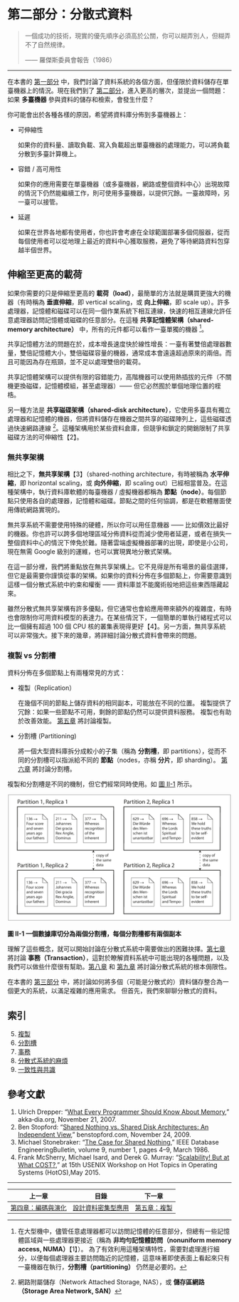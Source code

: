 # 第二部分：分散式資料

> 一個成功的技術，現實的優先順序必須高於公關，你可以糊弄別人，但糊弄不了自然規律。
>
> —— 羅傑斯委員會報告（1986）
>

-------

在本書的 [第一部分](part-i.md) 中，我們討論了資料系統的各個方面，但僅限於資料儲存在單臺機器上的情況。現在我們到了 [第二部分](part-ii.md)，進入更高的層次，並提出一個問題：如果 **多臺機器** 參與資料的儲存和檢索，會發生什麼？

你可能會出於各種各樣的原因，希望將資料庫分佈到多臺機器上：

* 可伸縮性

  如果你的資料量、讀取負載、寫入負載超出單臺機器的處理能力，可以將負載分散到多臺計算機上。

* 容錯 / 高可用性

  如果你的應用需要在單臺機器（或多臺機器，網路或整個資料中心）出現故障的情況下仍然能繼續工作，則可使用多臺機器，以提供冗餘。一臺故障時，另一臺可以接管。

* 延遲

  如果在世界各地都有使用者，你也許會考慮在全球範圍部署多個伺服器，從而每個使用者可以從地理上最近的資料中心獲取服務，避免了等待網路資料包穿越半個世界。

## 伸縮至更高的載荷

如果你需要的只是伸縮至更高的 **載荷（load）**，最簡單的方法就是購買更強大的機器（有時稱為 **垂直伸縮**，即 vertical scaling，或 **向上伸縮**，即 scale up）。許多處理器，記憶體和磁碟可以在同一個作業系統下相互連線，快速的相互連線允許任意處理器訪問記憶體或磁碟的任意部分。在這種 **共享記憶體架構（shared-memory architecture）** 中，所有的元件都可以看作一臺單獨的機器 [^i]。

[^i]: 在大型機中，儘管任意處理器都可以訪問記憶體的任意部分，但總有一些記憶體區域與一些處理器更接近（稱為 **非均勻記憶體訪問（nonuniform memory access, NUMA）**【1】）。 為了有效利用這種架構特性，需要對處理進行細分，以便每個處理器主要訪問臨近的記憶體，這意味著即使表面上看起來只有一臺機器在執行，**分割槽（partitioning）** 仍然是必要的。

共享記憶體方法的問題在於，成本增長速度快於線性增長：一臺有著雙倍處理器數量，雙倍記憶體大小，雙倍磁碟容量的機器，通常成本會遠遠超過原來的兩倍。而且可能因為存在瓶頸，並不足以處理雙倍的載荷。

共享記憶體架構可以提供有限的容錯能力，高階機器可以使用熱插拔的元件（不關機更換磁碟，記憶體模組，甚至處理器）—— 但它必然囿於單個地理位置的桎梏。

另一種方法是 **共享磁碟架構（shared-disk architecture）**，它使用多臺具有獨立處理器和記憶體的機器，但將資料儲存在機器之間共享的磁碟陣列上，這些磁碟透過快速網路連線 [^ii]。這種架構用於某些資料倉庫，但競爭和鎖定的開銷限制了共享磁碟方法的可伸縮性【2】。

[^ii]: 網路附屬儲存（Network Attached Storage, NAS），或 **儲存區網路（Storage Area Network, SAN）**

### 無共享架構

相比之下，**無共享架構**【3】（shared-nothing architecture，有時被稱為 **水平伸縮**，即 horizontal scaling，或 **向外伸縮**，即 scaling out）已經相當普及。在這種架構中，執行資料庫軟體的每臺機器 / 虛擬機器都稱為 **節點（node）**。每個節點只使用各自的處理器，記憶體和磁碟。節點之間的任何協調，都是在軟體層面使用傳統網路實現的。

無共享系統不需要使用特殊的硬體，所以你可以用任意機器 —— 比如價效比最好的機器。你也許可以跨多個地理區域分佈資料從而減少使用者延遲，或者在損失一整個資料中心的情況下倖免於難。隨著雲端虛擬機器部署的出現，即使是小公司，現在無需 Google 級別的運維，也可以實現異地分散式架構。

在這一部分裡，我們將重點放在無共享架構上。它不見得是所有場景的最佳選擇，但它是最需要你謹慎從事的架構。如果你的資料分佈在多個節點上，你需要意識到這樣一個分散式系統中約束和權衡 —— 資料庫並不能魔術般地把這些東西隱藏起來。

雖然分散式無共享架構有許多優點，但它通常也會給應用帶來額外的複雜度，有時也會限制你可用資料模型的表達力。在某些情況下，一個簡單的單執行緒程式可以比一個擁有超過 100 個 CPU 核的叢集表現得更好【4】。另一方面，無共享系統可以非常強大。接下來的幾章，將詳細討論分散式資料會帶來的問題。

### 複製 vs 分割槽

資料分佈在多個節點上有兩種常見的方式：

* 複製（Replication）

  在幾個不同的節點上儲存資料的相同副本，可能放在不同的位置。 複製提供了冗餘：如果一些節點不可用，剩餘的節點仍然可以提供資料服務。 複製也有助於改善效能。 [第五章](ch5.md) 將討論複製。

* 分割槽 (Partitioning)

  將一個大型資料庫拆分成較小的子集（稱為 **分割槽**，即 partitions），從而不同的分割槽可以指派給不同的 **節點**（nodes，亦稱 **分片**，即 sharding）。 [第六章](ch6.md) 將討論分割槽。

複製和分割槽是不同的機制，但它們經常同時使用。如 [圖 II-1](img/figii-1.png) 所示。

![](img/figii-1.png)

**圖 II-1 一個數據庫切分為兩個分割槽，每個分割槽都有兩個副本**

理解了這些概念，就可以開始討論在分散式系統中需要做出的困難抉擇。[第七章](ch7.md) 將討論 **事務（Transaction）**，這對於瞭解資料系統中可能出現的各種問題，以及我們可以做些什麼很有幫助。[第八章](ch8.md) 和 [第九章](ch9.md) 將討論分散式系統的根本侷限性。

在本書的 [第三部分](part-iii.md) 中，將討論如何將多個（可能是分散式的）資料儲存整合為一個更大的系統，以滿足複雜的應用需求。 但首先，我們來聊聊分散式的資料。


## 索引

5. [複製](ch5.md)
6. [分割槽](ch6.md)
7. [事務](ch7.md)
8. [分散式系統的麻煩](ch8.md)
9. [一致性與共識](ch9.md)


## 參考文獻

1. Ulrich Drepper: “[What Every Programmer Should Know About Memory](https://people.freebsd.org/~lstewart/articles/cpumemory.pdf),” akka‐dia.org, November 21, 2007.
1. Ben Stopford: “[Shared Nothing vs. Shared Disk Architectures: An Independent View](http://www.benstopford.com/2009/11/24/understanding-the-shared-nothing-architecture/),” benstopford.com, November 24, 2009.
1. Michael Stonebraker: “[The Case for Shared Nothing](http://db.cs.berkeley.edu/papers/hpts85-nothing.pdf),” IEEE Database EngineeringBulletin, volume 9, number 1, pages 4–9, March 1986.
1. Frank McSherry, Michael Isard, and Derek G. Murray: “[Scalability! But at What COST?](http://www.frankmcsherry.org/assets/COST.pdf),” at 15th USENIX Workshop on Hot Topics in Operating Systems (HotOS),May 2015.

------

| 上一章                       | 目錄                            | 下一章                 |
| ---------------------------- | ------------------------------- | ---------------------- |
| [第四章：編碼與演化](ch4.md) | [設計資料密集型應用](README.md) | [第五章：複製](ch5.md) |